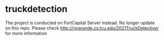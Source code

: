 # truckdetection
The project is conducted on FortCapital Server instead. No longer update on this repo. Please check http://riogrande.cs.tcu.edu/2021TruckDetective/ for more information
